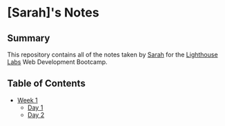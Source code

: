 # [Sarah]'s Notes
## Summary
This repository contains all of the notes taken by [Sarah](https://github.com/Sszyh) for the [Lighthouse Labs](https://www.lighthouselabs.ca/) Web Development Bootcamp.

## Table of Contents
* [Week 1](/Week_1)
  * [Day 1](/Week_1/Day_1/)
  * [Day 2](/Week_1/Day_2/)
  